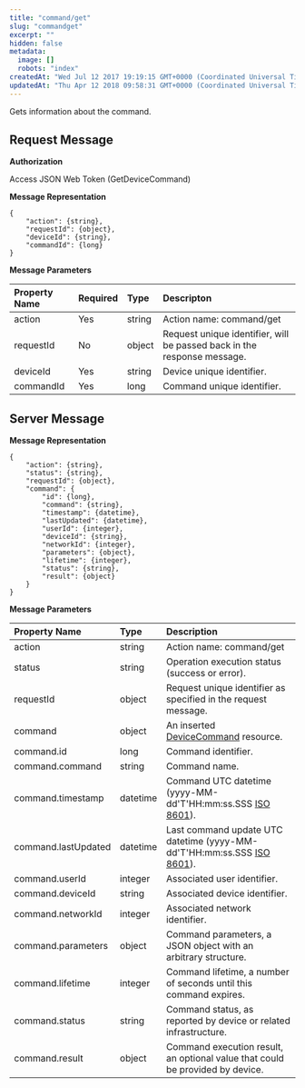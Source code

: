 ```yaml
---
title: "command/get"
slug: "commandget"
excerpt: ""
hidden: false
metadata: 
  image: []
  robots: "index"
createdAt: "Wed Jul 12 2017 19:19:15 GMT+0000 (Coordinated Universal Time)"
updatedAt: "Thu Apr 12 2018 09:58:31 GMT+0000 (Coordinated Universal Time)"
---
```

Gets information about the command.

## Request Message

**Authorization**

Access JSON Web Token (GetDeviceCommand)

**Message Representation**

```text
{
    "action": {string},
    "requestId": {object},
    "deviceId": {string},
    "commandId": {long}
}
```

**Message Parameters**

| Property Name | Required | Type   | Descripton                                                              |
| :------------ | :------- | :----- | :---------------------------------------------------------------------- |
| action        | Yes      | string | Action name: command/get                                                |
| requestId     | No       | object | Request unique identifier, will be passed back in the response message. |
| deviceId      | Yes      | string | Device unique identifier.                                               |
| commandId     | Yes      | long   | Command unique identifier.                                              |

## Server Message

**Message Representation**

```text
{
    "action": {string},
    "status": {string},
    "requestId": {object},
    "command": {
        "id": {long},
        "command": {string},
        "timestamp": {datetime},
        "lastUpdated": {datetime},
        "userId": {integer},
        "deviceId": {string},
        "networkId": {integer},
        "parameters": {object},
        "lifetime": {integer},
        "status": {string},
        "result": {object}
    }
}
```

**Message Parameters**

| Property Name       | Type     | Description                                                                                                      |
| :------------------ | :------- | :--------------------------------------------------------------------------------------------------------------- |
| action              | string   | Action name: command/get                                                                                         |
| status              | string   | Operation execution status (success or error).                                                                   |
| requestId           | object   | Request unique identifier as specified in the request message.                                                   |
| command             | object   | An inserted [DeviceCommand](doc:devicecommand)  resource.                                                        |
| command.id          | long     | Command identifier.                                                                                              |
| command.command     | string   | Command name.                                                                                                    |
| command.timestamp   | datetime | Command UTC datetime (yyyy-MM-dd'T'HH:mm:ss.SSS [ISO 8601](https://en.wikipedia.org/wiki/ISO_8601)).             |
| command.lastUpdated | datetime | Last command update UTC datetime (yyyy-MM-dd'T'HH:mm:ss.SSS [ISO 8601](https://en.wikipedia.org/wiki/ISO_8601)). |
| command.userId      | integer  | Associated user identifier.                                                                                      |
| command.deviceId    | string   | Associated device identifier.                                                                                    |
| command.networkId   | integer  | Associated network identifier.                                                                                   |
| command.parameters  | object   | Command parameters, a JSON object with an arbitrary structure.                                                   |
| command.lifetime    | integer  | Command lifetime, a number of seconds until this command expires.                                                |
| command.status      | string   | Command status, as reported by device or related infrastructure.                                                 |
| command.result      | object   | Command execution result, an optional value that could be provided by device.                                    |
